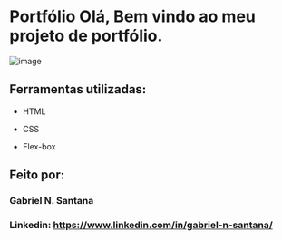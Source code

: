 # Portfólio Olá, Bem vindo ao meu projeto de portfólio.

![image]([[https://user-images.githubusercontent.com/77756047/211304452-220fedf0-f91b-490f-8a65-a60ce860bc5c.png](https://media.discordapp.net/attachments/1394146979621109760/1394147020247273522/Portfolio.png?ex=6875c017&is=68746e97&hm=d4fe94b7e00cc096ef881e6f2328e9298518964d9d8565c2ec39388374dbc35a&=&format=webp&quality=lossless&width=1386&height=864))

## Ferramentas utilizadas:

* HTML

* CSS

* Flex-box

## Feito por:

### Gabriel N. Santana

### Linkedin: https://www.linkedin.com/in/gabriel-n-santana/

